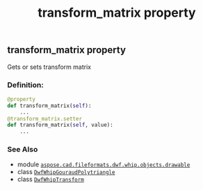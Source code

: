 ﻿---
title: transform_matrix property
second_title: Aspose.CAD for Python via .NET API References
description: 
type: docs
weight: 150
url: /aspose.cad.fileformats.dwf.whip.objects.drawable/dwfwhipgouraudpolytriangle/transform_matrix/
is_root: false
---

## transform_matrix property


Gets or sets transform matrix
### Definition:
```python
@property
def transform_matrix(self):
    ...
@transform_matrix.setter
def transform_matrix(self, value):
    ...
```

### See Also
* module [`aspose.cad.fileformats.dwf.whip.objects.drawable`](../../)
* class [`DwfWhipGouraudPolytriangle`](/cad/python-net/aspose.cad.fileformats.dwf.whip.objects.drawable/dwfwhipgouraudpolytriangle)
* class [`DwfWhipTransform`](/cad/python-net/aspose.cad.fileformats.dwf.whip.objects/dwfwhiptransform)
